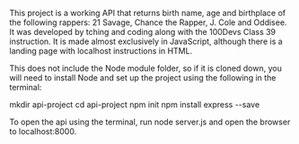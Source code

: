 This project is a working API that returns birth name, age and birthplace of the following rappers: 21 Savage, Chance the Rapper, J. Cole and Oddisee. It was developed by tching and coding along with the 100Devs Class 39 instruction. It is made almost exclusively in JavaScript, although there is a landing page with localhost instructions in HTML.

This does not include the Node module folder, so if it is cloned down, you will need to install Node and set up the project using the following in the terminal: 

mkdir api-project
cd api-project
npm init
npm install express --save

To open the api using the terminal, run node server.js and open the browser to localhost:8000.
